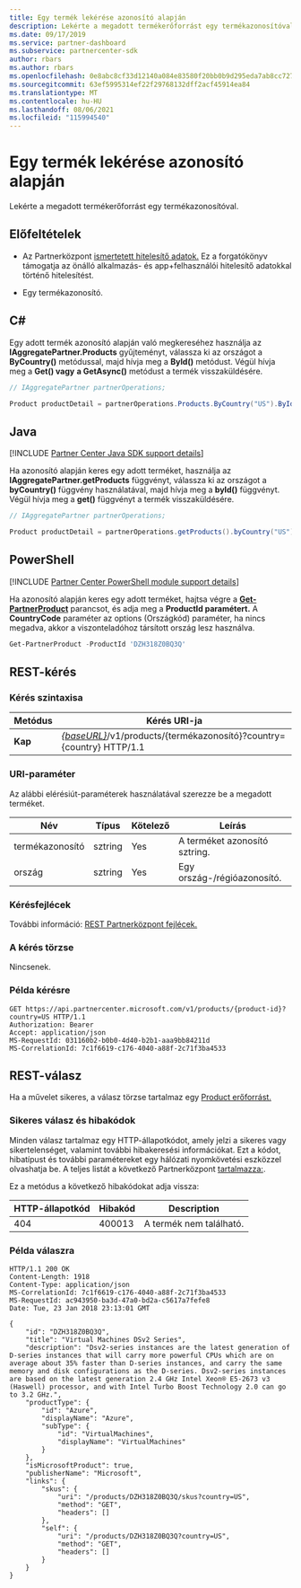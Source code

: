 ```yaml
---
title: Egy termék lekérése azonosító alapján
description: Lekérte a megadott termékerőforrást egy termékazonosítóval.
ms.date: 09/17/2019
ms.service: partner-dashboard
ms.subservice: partnercenter-sdk
author: rbars
ms.author: rbars
ms.openlocfilehash: 0e8abc8cf33d12140a084e83580f20bb0b9d295eda7ab8cc7279c89043c81992
ms.sourcegitcommit: 63ef5995314ef22f29768132dff2acf45914ea84
ms.translationtype: MT
ms.contentlocale: hu-HU
ms.lasthandoff: 08/06/2021
ms.locfileid: "115994540"
---
```

# <a name="get-a-product-by-id"></a>Egy termék lekérése azonosító alapján

Lekérte a megadott termékerőforrást egy termékazonosítóval.

## <a name="prerequisites"></a>Előfeltételek

- Az Partnerközpont [ismertetett hitelesítő adatok.](partner-center-authentication.md) Ez a forgatókönyv támogatja az önálló alkalmazás- és app+felhasználói hitelesítő adatokkal történő hitelesítést.

- Egy termékazonosító.

## <a name="c"></a>C\#

Egy adott termék azonosító alapján való megkereséhez használja az **IAggregatePartner.Products** gyűjteményt, válassza ki az országot a **ByCountry()** metódussal, majd hívja meg a **ById()** metódust. Végül hívja meg a **Get() vagy** **a GetAsync()** metódust a termék visszaküldésére.

```csharp
// IAggregatePartner partnerOperations;

Product productDetail = partnerOperations.Products.ByCountry("US").ById("DZH318Z0BQ3Q").Get();
```

## <a name="java"></a>Java

[!INCLUDE [Partner Center Java SDK support details](<../includes/java-sdk-support.md>)]

Ha azonosító alapján keres egy adott terméket, használja az **IAggregatePartner.getProducts** függvényt, válassza ki az országot a **byCountry()** függvény használatával, majd hívja meg a **byId()** függvényt. Végül hívja meg a **get()** függvényt a termék visszaküldésére.

```java
// IAggregatePartner partnerOperations;

Product productDetail = partnerOperations.getProducts().byCountry("US").byId("DZH318Z0BQ3Q").get();
```

## <a name="powershell"></a>PowerShell

[!INCLUDE [Partner Center PowerShell module support details](<../includes/powershell-module-support.md>)]

Ha azonosító alapján keres egy adott terméket, hajtsa végre a [**Get-PartnerProduct**](https://github.com/Microsoft/Partner-Center-PowerShell/blob/master/docs/help/Get-PartnerProduct.md) parancsot, és adja meg a **ProductId paramétert.** A **CountryCode** paraméter az options (Országkód) paraméter, ha nincs megadva, akkor a viszonteladóhoz társított ország lesz használva.

```powershell
Get-PartnerProduct -ProductId 'DZH318Z0BQ3Q'
```

## <a name="rest-request"></a>REST-kérés

### <a name="request-syntax"></a>Kérés szintaxisa

| Metódus  | Kérés URI-ja                                                                                   |
|---------|-----------------------------------------------------------------------------------------------|
| **Kap** | [*{baseURL}*](partner-center-rest-urls.md)/v1/products/{termékazonosító}?country={country} HTTP/1.1  |

### <a name="uri-parameter"></a>URI-paraméter

Az alábbi elérésiút-paraméterek használatával szerezze be a megadott terméket.

| Név                   | Típus     | Kötelező | Leírás                                                     |
|------------------------|----------|----------|-----------------------------------------------------------------|
| termékazonosító             | sztring   | Yes      | A terméket azonosító sztring.                           |
| ország                | sztring   | Yes      | Egy ország-/régióazonosító.                                            |

### <a name="request-headers"></a>Kérésfejlécek

További információ: [REST Partnerközpont fejlécek.](headers.md)

### <a name="request-body"></a>A kérés törzse

Nincsenek.

### <a name="request-example"></a>Példa kérésre

```http
GET https://api.partnercenter.microsoft.com/v1/products/{product-id}?country=US HTTP/1.1
Authorization: Bearer
Accept: application/json
MS-RequestId: 031160b2-b0b0-4d40-b2b1-aaa9bb84211d
MS-CorrelationId: 7c1f6619-c176-4040-a88f-2c71f3ba4533
```

## <a name="rest-response"></a>REST-válasz

Ha a művelet sikeres, a válasz törzse tartalmaz egy [Product erőforrást.](product-resources.md#product)

### <a name="response-success-and-error-codes"></a>Sikeres válasz és hibakódok

Minden válasz tartalmaz egy HTTP-állapotkódot, amely jelzi a sikeres vagy sikertelenséget, valamint további hibakeresési információkat. Ezt a kódot, hibatípust és további paramétereket egy hálózati nyomkövetési eszközzel olvashatja be. A teljes listát a következő Partnerközpont [tartalmazza:](error-codes.md).

Ez a metódus a következő hibakódokat adja vissza:

| HTTP-állapotkód     | Hibakód   | Description                                                                |
|----------------------|--------------|----------------------------------------------------------------------------|
| 404                  | 400013       | A termék nem található.                                                     |

### <a name="response-example"></a>Példa válaszra

```http
HTTP/1.1 200 OK
Content-Length: 1918
Content-Type: application/json
MS-CorrelationId: 7c1f6619-c176-4040-a88f-2c71f3ba4533
MS-RequestId: ac943950-ba3d-47a0-bd2a-c5617a7fefe8
Date: Tue, 23 Jan 2018 23:13:01 GMT

{
    "id": "DZH318Z0BQ3Q",
    "title": "Virtual Machines DSv2 Series",
    "description": "Dsv2-series instances are the latest generation of D-series instances that will carry more powerful CPUs which are on average about 35% faster than D-series instances, and carry the same memory and disk configurations as the D-series. Dsv2-series instances are based on the latest generation 2.4 GHz Intel Xeon® E5-2673 v3 (Haswell) processor, and with Intel Turbo Boost Technology 2.0 can go to 3.2 GHz.",
    "productType": {
        "id": "Azure",
        "displayName": "Azure",
        "subType": {
            "id": "VirtualMachines",
            "displayName": "VirtualMachines"
        }
    },
    "isMicrosoftProduct": true,
    "publisherName": "Microsoft",
    "links": {
        "skus": {
            "uri": "/products/DZH318Z0BQ3Q/skus?country=US",
            "method": "GET",
            "headers": []
        },
        "self": {
            "uri": "/products/DZH318Z0BQ3Q?country=US",
            "method": "GET",
            "headers": []
        }
    }
}
```
